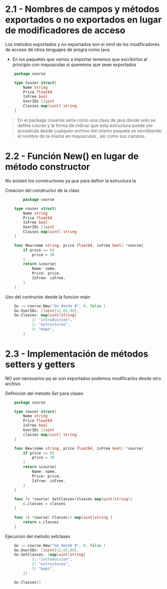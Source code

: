 # 2.1 - Nombres de campos y métodos exportados o no exportados en lugar de modificadores de acceso

Los metodos exportados y no exportados son el simil de los modificadores de acceso de otros lenguajes de progra como java.

- En los paquetes que vamos a importar tenemos que escribirlos al principio con mayusculas si queremos que sean exportados 

```go
    package course

    type Couser struct{
        Name string
        Price float64
        IsFree bool
        UserIDs []uint
        Classes map[uint] string
    }
```
> En el package couerse seria como una class de java donde solo se define course y la forma de indicar que esta estructura puede ser accedicda desde cualquier archivo del mismo paquete es escribiendo el nombre de la misma en mayusculas , asi como sus campos.

# 2.2 - Función New() en lugar de método constructor

No existen los constructores ya que para definir la estructura la 

Creacion del constructur de la class
```go
        package course

    type couser struct{
        Name string
        Price float64
        IsFree bool
        UserIDs []uint
        Classes map[uint] string
    }

    func New(name string, price float64, isFree bool) *course{
        if price == 0{
            price = 30
        }
        return &course{
            Name: name,
            Price: price,
            IsFree: isFree,
        }
    }
```

Uso del contructor desde la funcion main
```go
    Go := course.New("Go desde 0", 0, false )
    Go.UserIDs: []uint{12,65,89},
    Go.Classes: map[uint]string{
            1: "introduccion",
            2: "estructuras",
            3: "maps",
        }
```

# 2.3 - Implementación de métodos setters y getters

NO son necesarios pq se son exportados podemos modificarlos desde otro archivo


Definicion del metodo *Set* para clases
```go
    package course

    type couser struct{
        Name string
        Price float64
        IsFree bool
        UserIDs []uint
        classes map[uint] string
    }

    func New(name string, price float64, isFree bool) *course{
        if price == 0{
            price = 30
        }
        return &course{
            Name: name,
            Price: price,
            IsFree: isFree,
        }
    }

    func (c *course) SetClasses(classes map[uint]string){
        c.classes = classes
    }

    func (c *course) Classes() map[uint]string {
        return c.classes
    }
```

Ejecucion del metodo setclases
```go
    Go := course.New("Go desde 0", 0, false )
    Go.UserIDs: []uint{12,65,89},
    Go.SetClasses: (map[uint]string{
            1: "introduccion",
            2: "estructuras",
            3: "maps",
        })

    Go.Classes()
```